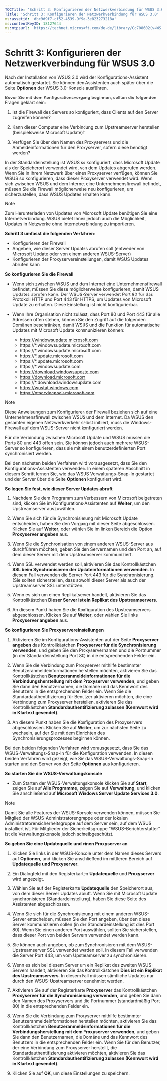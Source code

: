 ```yaml
---
TOCTitle: 'Schritt 3: Konfigurieren der Netzwerkverbindung für WSUS 3.0'
Title: 'Schritt 3: Konfigurieren der Netzwerkverbindung für WSUS 3.0'
ms:assetid: 'dbc9d9f7-cf52-4539-9f9e-3e823273218a'
ms:contentKeyID: 18127644
ms:mtpsurl: 'https://technet.microsoft.com/de-de/library/Cc708602(v=WS.10)'
---
```


Schritt 3: Konfigurieren der Netzwerkverbindung für WSUS 3.0
============================================================

Nach der Installation von WSUS 3.0 wird der Konfigurations-Assistent automatisch gestartet. Sie können den Assistenten auch später über die Seite **Optionen** der WSUS 3.0-Konsole ausführen.

Bevor Sie mit dem Konfigurationsvorgang beginnen, sollten die folgenden Fragen geklärt sein:

1. Ist die Firewall des Servers so konfiguriert, dass Clients auf den Server zugreifen können?

2. Kann dieser Computer eine Verbindung zum Upstreamserver herstellen (beispielsweise Microsoft Update)?

3. Verfügen Sie über den Namen des Proxyservers und die Anmeldeinformationen für den Proxyserver, sofern diese benötigt werden?

In der Standardeinstellung ist WSUS so konfiguriert, dass Microsoft Update als der Speicherort verwendet wird, von dem Updates abgerufen werden. Wenn Sie in Ihrem Netzwerk über einen Proxyserver verfügen, können Sie WSUS so konfigurieren, dass dieser Proxyserver verwendet wird. Wenn sich zwischen WSUS und dem Internet eine Unternehmensfirewall befindet, müssen Sie die Firewall möglicherweise neu konfigurieren, um sicherzustellen, dass WSUS Updates erhalten kann.

> [!NOTE]
> Zum Herunterladen von Updates von Microsoft Update benötigen Sie eine Internetverbindung. WSUS bietet Ihnen jedoch auch die Möglichkeit, Updates in Netzwerke ohne Internetverbindung zu importieren. 

**Schritt 3 umfasst die folgenden Verfahren**:

-   Konfigurieren der Firewall
-   Angeben, wie dieser Server Updates abrufen soll (entweder von Microsoft Update oder von einem anderen WSUS-Server)
-   Konfigurieren der Proxyservereinstellungen, damit WSUS Updates abrufen kann

**So konfigurieren Sie die Firewall**
-   Wenn sich zwischen WSUS und dem Internet eine Unternehmensfirewall befindet, müssen Sie diese möglicherweise konfigurieren, damit WSUS Updates abrufen kann. Der WSUS-Server verwendet Port 80 für das Protokoll HTTP und Port 443 für HTTPS, um Updates von Microsoft Update zu erhalten. Diese Einstellung ist nicht konfigurierbar.

-   Wenn Ihre Organisation nicht zulässt, dass Port 80 und Port 443 für alle Adressen offen stehen, können Sie den Zugriff auf die folgenden Domänen beschränken, damit WSUS und die Funktion für automatische Updates mit Microsoft Update kommunizieren können:

    -   https://windowsupdate.microsoft.com
    -   https://\*.windowsupdate.microsoft.com
    -   https://\*.windowsupdate.microsoft.com
    -   https://\*.update.microsoft.com
    -   https://\*.update.microsoft.com
    -   https://\*.windowsupdate.com
    -   https://download.windowsupdate.com
    -   https://download.microsoft.com
    -   https://\*.download.windowsupdate.com
    -   https://wustat.windows.com
    -   https://ntservicepack.microsoft.com

> [!NOTE]
> Diese Anweisungen zum Konfigurieren der Firewall beziehen sich auf eine Unternehmensfirewall zwischen WSUS und dem Internet. Da WSUS den gesamten eigenen Netzwerkverkehr selbst initiiert, muss die Windows-Firewall auf dem WSUS-Server nicht konfiguriert werden. 

Für die Verbindung zwischen Microsoft Update und WSUS müssen die Ports 80 und 443 offen sein. Sie können jedoch auch mehrere WSUS-Server so konfigurieren, dass sie mit einem benutzerdefinierten Port synchronisiert werden.

Bei den nächsten beiden Verfahren wird vorausgesetzt, dass Sie den Konfigurations-Assistenten verwenden. In einem späteren Abschnitt in diesem Schritt lernen Sie, wie das WSUS Verwaltungs-Snap-In gestartet und der Server über die Seite **Optionen** konfiguriert wird.

**So legen Sie fest, wie dieser Server Updates abruft**
1.  Nachdem Sie dem Programm zum Verbessern von Microsoft beigetreten sind, klicken Sie im Konfigurations-Assistenten auf **Weiter**, um den Upstreamserver auszuwählen.

2.  Wenn Sie sich für die Synchronisierung mit Microsoft Update entscheiden, haben Sie den Vorgang mit dieser Seite abgeschlossen. Klicken Sie auf **Weiter**, oder wählen Sie im linken Bereich die Option **Proxyserver angeben** aus.

3.  Wenn Sie die Synchronisation von einem anderen WSUS-Server aus durchführen möchten, geben Sie den Servernamen und den Port an, auf dem dieser Server mit dem Upstreamserver kommuniziert.

4.  Wenn SSL verwendet werden soll, aktivieren Sie das Kontrollkästchen **SSL beim Synchronisieren der Updateinformationen verwenden**. In diesem Fall verwenden die Server Port 443 für die Synchronisierung. (Sie sollten sicherstellen, dass sowohl dieser Server als auch der Upstreamserver SSL unterstützen.)

5.  Wenn es sich um einen Replikatserver handelt, aktivieren Sie das Kontrollkästchen **Dieser Server ist ein Replikat des Upstreamservers**.

6.  An diesem Punkt haben Sie die Konfiguration des Upstreamservers abgeschlossen. Klicken Sie auf **Weiter**, oder wählen Sie links **Proxyserver angeben** aus.

**So konfigurieren Sie Proxyservereinstellungen**
1.  Aktivieren Sie im Konfigurations-Assistenten auf der Seite **Proxyserver angeben** das Kontrollkästchen **Proxyserver für die Synchronisierung verwenden**, und geben Sie den Proxyservernamen und die Portnummer (in der Standardeinstellung Port 80) in die entsprechenden Felder ein.

2.  Wenn Sie die Verbindung zum Proxyserver mithilfe bestimmter Benutzeranmeldeinformationen herstellen möchten, aktivieren Sie das Kontrollkästchen **Benutzeranmeldeinformationen für die Verbindungsherstellung mit dem Proxyserver verwenden**, und geben Sie dann den Benutzernamen, die Domäne und das Kennwort des Benutzers in die entsprechenden Felder ein. Wenn Sie die Standardauthentifizierung für Benutzer aktivieren möchten, die eine Verbindung zum Proxyserver herstellen, aktivieren Sie das Kontrollkästchen **Standardauthentifizierung zulassen (Kennwort wird in Klartext gesendet)**.

3.  An diesem Punkt haben Sie die Konfiguration des Proxyservers abgeschlossen. Klicken Sie auf **Weiter**, um zur nächsten Seite zu wechseln, auf der Sie mit dem Einrichten des Synchronisierungsprozesses beginnen können.

Bei den beiden folgenden Verfahren wird vorausgesetzt, dass Sie das WSUS-Verwaltungs-Snap-In für die Konfiguration verwenden. In diesen beiden Verfahren wird gezeigt, wie Sie das WSUS-Verwaltungs-Snap-In starten und den Server von der Seite **Optionen** aus konfigurieren.

**So starten Sie die WSUS-Verwaltungskonsole**
-   Zum Starten der WSUS-Verwaltungskonsole klicken Sie auf **Start**, zeigen Sie auf **Alle Programme**, zeigen Sie auf **Verwaltung**, und klicken Sie anschließend auf **Microsoft Windows Server Update Services 3.0**.

> [!NOTE]
> Damit Sie alle Features der WSUS-Konsole verwenden können, müssen Sie Mitglied der WSUS-Administratorengruppe oder der lokalen Administratorensicherheitsgruppe auf dem Server sein, auf dem WSUS installiert ist. Für Mitglieder der Sicherheitsgruppe "WSUS-Berichterstatter" ist die Verwaltungskonsole jedoch schreibgeschützt. 

**So geben Sie eine Updatequelle und einen Proxyserver an**
1.  Klicken Sie links in der WSUS-Konsole unter dem Namen dieses Servers auf **Optionen**, und klicken Sie anschließend im mittleren Bereich auf **Updatequelle und Proxyserver**.

2.  Ein Dialogfeld mit den Registerkarten **Updatequelle** und **Proxyserver** wird angezeigt.

3.  Wählen Sie auf der Registerkarte **Updatequelle** den Speicherort aus, von dem dieser Server Updates abruft. Wenn Sie mit Microsoft Update synchronisieren (Standardeinstellung), haben Sie diese Seite des Assistenten abgeschlossen.

4.  Wenn Sie sich für die Synchronisierung mit einem anderen WSUS-Server entscheiden, müssen Sie den Port angeben, über den diese Server kommunizieren sollen (in der Standardeinstellung ist dies Port 80). Wenn Sie einen anderen Port auswählen, sollten Sie sicherstellen, dass dieser Port von beiden Servern verwendet werden kann.

5.  Sie können auch angeben, ob zum Synchronisieren mit dem WSUS-Upstreamserver SSL verwendet werden soll. In diesem Fall verwenden die Server Port 443, um vom Upstreamserver zu synchronisieren.

6.  Wenn es sich bei diesem Server um ein Replikat des zweiten WSUS-Servers handelt, aktivieren Sie das Kontrollkästchen **Dies ist ein Replikat des Upstreamservers**. In diesem Fall müssen sämtliche Updates nur durch den WSUS-Upstreamserver genehmigt werden.

7.  Aktivieren Sie auf der Registerkarte **Proxyserver** das Kontrollkästchen **Proxyserver für die Synchronisierung verwenden**, und geben Sie dann den Namen des Proxyservers und die Portnummer (standardmäßig Port 80) in die entsprechenden Felder ein.

8.  Wenn Sie die Verbindung zum Proxyserver mithilfe bestimmter Benutzeranmeldeinformationen herstellen möchten, aktivieren Sie das Kontrollkästchen **Benutzeranmeldeinformationen für die Verbindungsherstellung mit dem Proxyserver verwenden**, und geben Sie dann den Benutzernamen, die Domäne und das Kennwort des Benutzers in die entsprechenden Felder ein. Wenn Sie für den Benutzer, der eine Verbindung zum Proxyserver herstellt, die Standardauthentifizierung aktivieren möchten, aktivieren Sie das Kontrollkästchen **Standardauthentifizierung zulassen (Kennwort wird in Klartext gesendet)**.

9.  Klicken Sie auf **OK**, um diese Einstellungen zu speichern.
